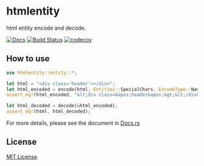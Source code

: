 # htmlentity
html entity encode and decode.

[![Docs](https://docs.rs/htmlentity/badge.svg)](https://docs.rs/htmlentity/badge.svg)
[![Build Status](https://travis-ci.com/fefit/htmlentity.svg?branch=main)](https://travis-ci.com/github/fefit/htmlentity)
[![codecov](https://codecov.io/gh/fefit/htmlentity/branch/main/graph/badge.svg)](https://codecov.io/gh/fefit/htmlentity)


## How to use

```rust
use htmlentity::entity::*;

let html = "<div class='header'></div>";
let html_encoded = encode(html, Entities::SpecialChars, EncodeType::Named);
assert_eq!(html_encoded, "&lt;div class=&apos;header&apos;&gt;&lt;/div&gt;");

let html_decoded = decode(&html_encoded);
assert_eq!(html, html_decoded);
```
For more details, please see the document in [Docs.rs](https://docs.rs/htmlentity) 

## License

[MIT License](./LICENSE).